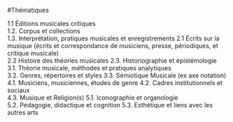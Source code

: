 #Thématiques

1.1 Éditions musicales critiques	
1.2. Corpus et collections	
1.3. Interprétation, pratiques musicales et enregistrements	
2.1 Écrits sur la musique (écrits et correspondance de musiciens, presse, périodiques, et critique musicale)	
2.2 Histoire des théories musicales	
2.3. Historiographie et épistémologie	
3.1. Théorie musicale, méthodes et pratiques analytiques	
3.2. Genres, répertoires et styles
3.3. Sémiotique Musicale (ex axe notation)	
4.1. Musiciens, musiciennes, études de genre
4.2. Cadres institutionnels et sociaux	
4.3. Musique et Religion(s)	
5.1. Iconographie et organologie	
5.2. Pédagogie, didactique et cognition	
5.3. Esthétique et liens avec les autres arts
